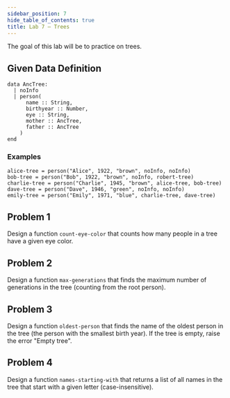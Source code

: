 ```yaml
---
sidebar_position: 7
hide_table_of_contents: true
title: Lab 7 — Trees
---
```


The goal of this lab will be to practice on trees.

## Given Data Definition
```pyret
data AncTree:
  | noInfo
  | person(
      name :: String,
      birthyear :: Number,
      eye :: String,
      mother :: AncTree,
      father :: AncTree
    )
end
```

### Examples
```pyret
alice-tree = person("Alice", 1922, "brown", noInfo, noInfo)
bob-tree = person("Bob", 1922, "brown", noInfo, robert-tree)
charlie-tree = person("Charlie", 1945, "brown", alice-tree, bob-tree)
dave-tree = person("Dave", 1946, "green", noInfo, noInfo)
emily-tree = person("Emily", 1971, "blue", charlie-tree, dave-tree)
```

## Problem 1
Design a function `count-eye-color` that counts how many people in a tree have a given eye color.

## Problem 2
Design a function `max-generations` that finds the maximum number of generations in the tree (counting from the root person).

## Problem 3
Design a function `oldest-person` that finds the name of the oldest person in the tree (the person with the smallest birth year). If the tree is empty, raise the error "Empty tree".

## Problem 4
Design a function `names-starting-with` that returns a list of all names in the tree that start with a given letter (case-insensitive).

